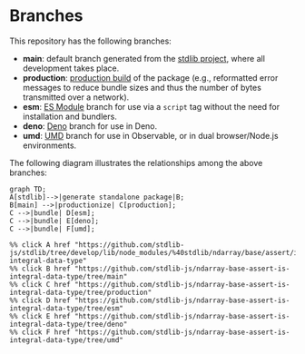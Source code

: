 <!--

@license Apache-2.0

Copyright (c) 2022 The Stdlib Authors.

Licensed under the Apache License, Version 2.0 (the "License");
you may not use this file except in compliance with the License.
You may obtain a copy of the License at

    http://www.apache.org/licenses/LICENSE-2.0

Unless required by applicable law or agreed to in writing, software
distributed under the License is distributed on an "AS IS" BASIS,
WITHOUT WARRANTIES OR CONDITIONS OF ANY KIND, either express or implied.
See the License for the specific language governing permissions and
limitations under the License.

-->

# Branches

This repository has the following branches:

-   **main**: default branch generated from the [stdlib project][stdlib-url], where all development takes place.
-   **production**: [production build][production-url] of the package (e.g., reformatted error messages to reduce bundle sizes and thus the number of bytes transmitted over a network).
-   **esm**: [ES Module][esm-url] branch for use via a `script` tag without the need for installation and bundlers.
-   **deno**: [Deno][deno-url] branch for use in Deno.
-   **umd**: [UMD][umd-url] branch for use in Observable, or in dual browser/Node.js environments.

The following diagram illustrates the relationships among the above branches:

```mermaid
graph TD;
A[stdlib]-->|generate standalone package|B;
B[main] -->|productionize| C[production];
C -->|bundle| D[esm];
C -->|bundle| E[deno];
C -->|bundle| F[umd];

%% click A href "https://github.com/stdlib-js/stdlib/tree/develop/lib/node_modules/%40stdlib/ndarray/base/assert/is-integral-data-type"
%% click B href "https://github.com/stdlib-js/ndarray-base-assert-is-integral-data-type/tree/main"
%% click C href "https://github.com/stdlib-js/ndarray-base-assert-is-integral-data-type/tree/production"
%% click D href "https://github.com/stdlib-js/ndarray-base-assert-is-integral-data-type/tree/esm"
%% click E href "https://github.com/stdlib-js/ndarray-base-assert-is-integral-data-type/tree/deno"
%% click F href "https://github.com/stdlib-js/ndarray-base-assert-is-integral-data-type/tree/umd"
```

[stdlib-url]: https://github.com/stdlib-js/stdlib/tree/develop/lib/node_modules/%40stdlib/ndarray/base/assert/is-integral-data-type
[production-url]: https://github.com/stdlib-js/ndarray-base-assert-is-integral-data-type/tree/production
[deno-url]: https://github.com/stdlib-js/ndarray-base-assert-is-integral-data-type/tree/deno
[umd-url]: https://github.com/stdlib-js/ndarray-base-assert-is-integral-data-type/tree/umd
[esm-url]: https://github.com/stdlib-js/ndarray-base-assert-is-integral-data-type/tree/esm